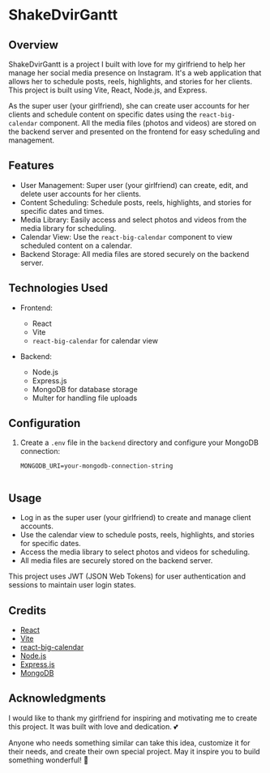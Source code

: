 # ShakeDvirGantt

## Overview

ShakeDvirGantt is a project I built with love for my girlfriend to help her manage her social media presence on Instagram. It's a web application that allows her to schedule posts, reels, highlights, and stories for her clients. This project is built using Vite, React, Node.js, and Express.

As the super user (your girlfriend), she can create user accounts for her clients and schedule content on specific dates using the `react-big-calendar` component. All the media files (photos and videos) are stored on the backend server and presented on the frontend for easy scheduling and management.

## Features

- User Management: Super user (your girlfriend) can create, edit, and delete user accounts for her clients.
- Content Scheduling: Schedule posts, reels, highlights, and stories for specific dates and times.
- Media Library: Easily access and select photos and videos from the media library for scheduling.
- Calendar View: Use the `react-big-calendar` component to view scheduled content on a calendar.
- Backend Storage: All media files are stored securely on the backend server.

## Technologies Used

- Frontend:
  - React
  - Vite
  - `react-big-calendar` for calendar view

- Backend:
  - Node.js
  - Express.js
  - MongoDB for database storage
  - Multer for handling file uploads

## Configuration

1. Create a `.env` file in the `backend` directory and configure your MongoDB connection:

   ```env
   MONGODB_URI=your-mongodb-connection-string


## Usage

- Log in as the super user (your girlfriend) to create and manage client accounts.
- Use the calendar view to schedule posts, reels, highlights, and stories for specific dates.
- Access the media library to select photos and videos for scheduling.
- All media files are securely stored on the backend server.

This project uses JWT (JSON Web Tokens) for user authentication and sessions to maintain user login states.

## Credits

- [React](https://reactjs.org/)
- [Vite](https://vitejs.dev/)
- [react-big-calendar](https://github.com/jquense/react-big-calendar)
- [Node.js](https://nodejs.org/)
- [Express.js](https://expressjs.com/)
- [MongoDB](https://www.mongodb.com/)

## Acknowledgments

I would like to thank my girlfriend for inspiring and motivating me to create this project. It was built with love and dedication. 💕

Anyone who needs something similar can take this idea, customize it for their needs, and create their own special project. May it inspire you to build something wonderful! 🚀
